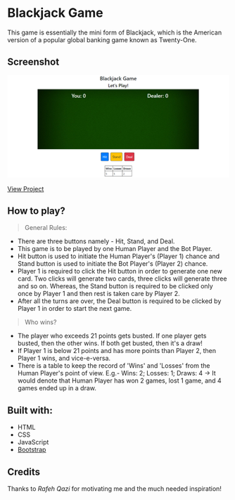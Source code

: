 # Blackjack Game

This game is essentially the mini form of Blackjack, which is the American version of a popular global banking game known as Twenty-One.



## Screenshot


<img src="images/Screenshot.png">

[View Project](https://nicknabarun.github.io/blackjack-game/)





## How to play?


> General Rules:

* There are three buttons namely - Hit, Stand, and Deal.
* This game is to be played by one Human Player and the Bot Player.
* Hit button is used to initiate the Human Player's (Player 1) chance and Stand button is used to initiate the Bot Player's (Player 2) chance.
* Player 1 is required to click the Hit button in order to generate one new card. Two clicks will generate two cards, three clicks will generate three and so on. Whereas, the Stand button is required to be clicked only once by Player 1 and then rest is taken care by Player 2.
* After all the turns are over, the Deal button is required to be clicked by Player 1 in order to start the next game.


> Who wins?

* The player who exceeds 21 points gets busted. If one player gets busted, then the other wins. If both get busted, then it's a draw!
* If Player 1 is below 21 points and has more points than Player 2, then Player 1 wins, and vice-e-versa.
* There is a table to keep the record of 'Wins' and 'Losses' from the Human Player's point of view. 
E.g.- Wins: 2; Losses: 1; Draws: 4 -> It would denote that Human Player has won 2 games, lost 1 game, and 4 games ended up in a draw.



## Built with:

* HTML
* CSS
* JavaScript
* [Bootstrap](https://www.bootstrapcdn.com/)



## Credits

Thanks to *Rafeh Qazi* for motivating me and the much needed inspiration!
